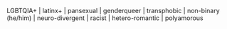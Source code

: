 LGBTQIA+ | latinx+ | pansexual | genderqueer | transphobic | non-binary (he/him) | neuro-divergent | racist | hetero-romantic | polyamorous

<!---
Erik-Valkovic/Erik-Valkovic is a ✨ special ✨ repository because its `README.md` (this file) appears on your GitHub profile.
You can click the Preview link to take a look at your changes.
--->
